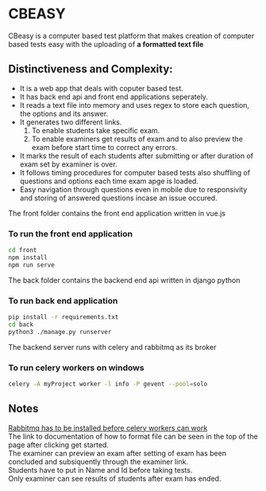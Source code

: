 # CBEASY

CBeasy is a computer based test platform that makes creation of computer based tests easy with the uploading of **a formatted text file**

## Distinctiveness and Complexity:
- It is a web app that deals with coputer based test.
- It has back end api and front end applications seperately.
- It reads a text file into memory and uses regex to store each question, the options and its answer.
- It generates two different links.
  1. To enable students take specific exam.
  2. To enable examiners get results of exam and to also preview the exam before start time to correct any errors.
- It marks the result of each students after submitting or after duration of exam set by examiner is over.
- It follows timing procedures for computer based tests also shuffling of questions and options each time exam apge is loaded.
- Easy navigation through questions even in mobile due to responsivity and storing of answered questions incase an issue occured.




The front folder contains the front end application written in vue.js
### To run the front end application 
```bash
cd front
npm install
npm run serve
```

The back folder contains the backend end api written in django python
### To run back end application
```bash
pip install -r requirements.txt
cd back
python3 ./manage.py runserver
```

The backend server runs with celery and rabbitmq as its broker
### To run celery workers on windows
```bash
celery -A myProject worker -l info -P gevent --pool=solo
```

## Notes
[Rabbitmq has to be installed before celery workers can work](https://www.rabbitmq.com/install-windows.html)\
The link to documentation of how to format file can be seen in the top of the page after clicking get started.\
The examiner can preview an exam after setting of exam has been concluded and subsiquently through the examiner link.\
Students have to put in Name and Id before taking tests.\
Only examiner can see results of students after exam has ended.
